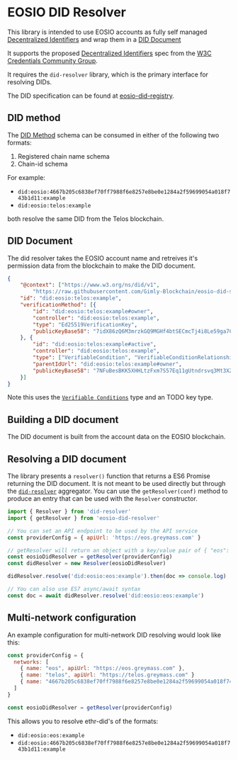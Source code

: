 # EOSIO DID Resolver


This library is intended to use EOSIO accounts as fully self managed [Decentralized Identifiers](https://w3c-ccg.github.io/did-spec/#decentralized-identifiers-dids) and wrap them in a [DID Document](https://w3c-ccg.github.io/did-spec/#did-documents)

It supports the proposed [Decentralized Identifiers](https://w3c-ccg.github.io/did-spec/) spec from the [W3C Credentials Community Group](https://w3c-ccg.github.io).

It requires the `did-resolver` library, which is the primary interface for resolving DIDs.

The DID specification can be found at [eosio-did-registry](https://github.com/Gimly-Blockchain/eosio-did-spec).

## DID method

The [DID Method](https://w3c.github.io/did-core/#methods) schema can be consumed in either of the following two formats:
1. Registered chain name schema
2. Chain-id schema

For example:
- `did:eosio:4667b205c6838ef70ff7988f6e8257e8be0e1284a2f59699054a018f743b1d11:example`
- `did:eosio:telos:example`

both resolve the same DID from the Telos blockchain.

## DID Document

The did resolver takes the EOSIO account name and retreives it's permission data from the blockchain to make the DID document.

```json
{
    "@context": ["https://www.w3.org/ns/did/v1", 
        "https://raw.githubusercontent.com/Gimly-Blockchain/eosio-did-spec/master/eosio-did-context.json"],
    "id": "did:eosio:telos:example",
    "verificationMethod": [{
        "id": "did:eosio:telos:example#owner",
        "controller": "did:eosio:telos:example",
        "type": "Ed25519VerificationKey",
        "publicKeyBase58": "7idX86zQ6M3mrzkGQ9MGHf4btSECmcTj4i8Le59ga7CpSpZYy5"
    }, {
        "id": "did:eosio:telos:example#active",
        "controller": "did:eosio:telos:example",
        "type": ["VerifiableCondition", "VerifiableConditionRelationship", "Ed25519VerificationKey"],
        "parentIdUrl": "did:eosio:telos:example#owner",
        "publicKeyBase58": "7NFuBesBKK5XHHLtzFxm7S57Eq11gUtndrsvq3Mt3XZNMTHfqc"
    }]
}
```

Note this uses the [`Verifiable Conditions`](https://github.com/Gimly-Blockchain/verifiable-conditions) type and an TODO key type.

## Building a DID document

The DID document is built from the account data on the EOSIO blockchain.

## Resolving a DID document

The library presents a `resolver()` function that returns a ES6 Promise returning the DID document.
It is not meant to be used directly but through the
[`did-resolver`](https://github.com/decentralized-identity/did-resolver) aggregator.
You can use the `getResolver(conf)` method to produce an entry that can be used with the `Resolver`
constructor.

```javascript
import { Resolver } from 'did-resolver'
import { getResolver } from 'eosio-did-resolver'

// You can set an API endpoint to be used by the API service
const providerConfig = { apiUrl: 'https://eos.greymass.com' }

// getResolver will return an object with a key/value pair of { "eos": resolver } where resolver is a function used by the generic did resolver.
const eosioDidResolver = getResolver(providerConfig)
const didResolver = new Resolver(eosioDidResolver)

didResolver.resolve('did:eosio:eos:example').then(doc => console.log)

// You can also use ES7 async/await syntax
const doc = await didResolver.resolve('did:eosio:eos:example')
```

## Multi-network configuration

An example configuration for multi-network DID resolving would look like this:

```javascript
const providerConfig = {
  networks: [
    { name: "eos", apiUrl: "https://eos.greymass.com" },
    { name: "telos", apiUrl: "https://telos.greymass.com" }
    { name: "4667b205c6838ef70ff7988f6e8257e8be0e1284a2f59699054a018f743b1d11", apiUrl: "https://telos.greymass.com" }
  ]
}

const eosioDidResolver = getResolver(providerConfig)
```

This allows you to resolve ethr-did's of the formats:
* `did:eosio:eos:example`
* `did:eosio:4667b205c6838ef70ff7988f6e8257e8be0e1284a2f59699054a018f743b1d11:example`

